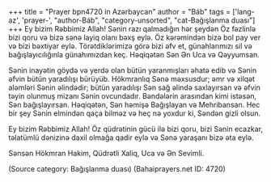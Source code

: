 +++
title = "Prayer bpn4720 in Azərbaycan"
author = "Báb"
tags = ['lang-az', 'prayer-', "author-Báb", "category-unsorted", "cat-Bağışlanma duası"]
+++
Ey bizim Rəbbimiz Allah! Sənin razı qalmadığın hər şeydən Öz fəzlinlə bizi qoru və bizə sənə layiq olanı bəxş eylə. Öz kərəmindən bizə bol pay ver və bizi bəxtiyar eylə. Törətdiklərimizə görə bizi əfv et, günahlarımızı sil və bağışlayıcılığınla günahımızdan keç. Həqiqətən Sən Ən Uca və Qəyyumsan.

Sənin inayətin göydə və yerdə olan bütün yaranmışları əhatə edib və Sənin əfvin bütün yaradılışı bürüyüb. Hökmranlıq Sənə məxsusdur; əmr və xilqət aləmləri Sənin əlindədir; bütün yaradılışı Sən sağ əlində saxlayırsan və əfvin təyin olunmuş mizanı Sənin ovcundadır. Bəndələrin arasından kimi istəsən, Sən bağışlayırsan. Həqiqətən, Sən həmişə Bağışlayan və Mehribansan. Hec bir şey Sənin elmindən qaça bilməz və heç nə yoxdur ki, Səndən gizli olsun.

Ey bizim Rəbbimiz Allah! Öz qüdrətinin gücü ilə bizi qoru, bizi Sənin ecazkar, təlatümlü dənizinə daxil olmağa qadir eylə və Sənə yaraşanı bizə əta eylə.

Sənsən Hökmran Hakim, Qüdrətli Xaliq, Uca və Ən Sevimli.

(Source category: Bağışlanma duası)
(Bahaiprayers.net ID: 4720)

